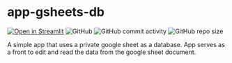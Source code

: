 # app-gsheets-db

[![Open in Streamlit](https://static.streamlit.io/badges/streamlit_badge_black_white.svg)](https://lperezmo-interactive-streamlit-dashboard-main-wtn9e6.streamlitapp.com/)
![GitHub](https://img.shields.io/github/license/lperezmo/app-gsheets-db)
![GitHub commit activity](https://img.shields.io/github/commit-activity/m/lperezmo/app-gsheets-db)
![GitHub repo size](https://img.shields.io/github/repo-size/lperezmo/app-gsheets-db)

A simple app that uses a private google sheet as a database. App serves as a front to edit and read the data from the google sheet document.
